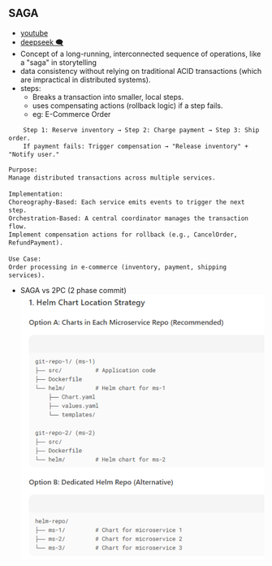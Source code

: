 ## SAGA
- [youtube](https://www.youtube.com/watch?v=d2z78guUR4g&ab_channel=ByteMonk)
- [deepseek 🗨️](https://chat.deepseek.com/a/chat/s/81394dc5-20ff-45bb-8fc3-001520d7ef4f)
- Concept of a long-running, interconnected sequence of operations, like a "saga" in storytelling
- data consistency without relying on traditional ACID transactions (which are impractical in distributed systems).
- steps:
    - Breaks a transaction into smaller, local steps.
    - uses compensating actions (rollback logic) if a step fails.
    - eg: E-Commerce Order
```text
    Step 1: Reserve inventory → Step 2: Charge payment → Step 3: Ship order.
    If payment fails: Trigger compensation → "Release inventory" + "Notify user."
```
```text
Purpose: 
Manage distributed transactions across multiple services.

Implementation:
Choreography-Based: Each service emits events to trigger the next step.
Orchestration-Based: A central coordinator manages the transaction flow.
Implement compensation actions for rollback (e.g., CancelOrder, RefundPayment).

Use Case: 
Order processing in e-commerce (inventory, payment, shipping services).
```
- SAGA vs 2PC (2 phase commit)
![img_1.png](../SD_99_img/03/img_1.png)

